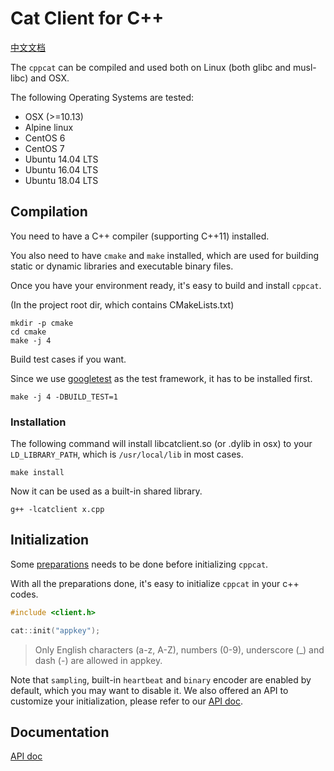 # Cat Client for C++

[中文文档](./README.zh-CN.md)

The `cppcat` can be compiled and used both on Linux (both glibc and musl-libc) and OSX.

The following Operating Systems are tested:

* OSX (>=10.13)
* Alpine linux
* CentOS 6
* CentOS 7
* Ubuntu 14.04 LTS
* Ubuntu 16.04 LTS
* Ubuntu 18.04 LTS

## Compilation

You need to have a C++ compiler (supporting C++11) installed.

You also need to have `cmake` and `make` installed, which are used for building static or dynamic libraries and executable binary files.

Once you have your environment ready, it's easy to build and install `cppcat`.

(In the project root dir, which contains CMakeLists.txt)

```
mkdir -p cmake
cd cmake
make -j 4
```

Build test cases if you want.

Since we use [googletest](https://github.com/google/googletest) as the test framework, it has to be installed first.

```
make -j 4 -DBUILD_TEST=1
```

### Installation

The following command will install libcatclient.so (or .dylib in osx) to your `LD_LIBRARY_PATH`, which is `/usr/local/lib` in most cases.

```
make install
```

Now it can be used as a built-in shared library.
```
g++ -lcatclient x.cpp
```

## Initialization

Some [preparations](../_/preparations.md) needs to be done before initializing `cppcat`.

With all the preparations done, it's easy to initialize `cppcat` in your c++ codes.

```cpp
#include <client.h>

cat::init("appkey");
```

> Only English characters (a-z, A-Z), numbers (0-9), underscore (\_) and dash (-) are allowed in appkey.

Note that `sampling`, built-in `heartbeat` and `binary` encoder are enabled by default, which you may want to disable it. We also offered an API to customize your initialization, please refer to our [API doc](./docs/api.md).

## Documentation

[API doc](./docs/api.md)
